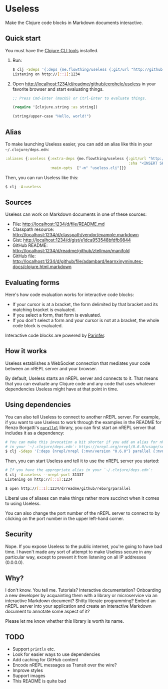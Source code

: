 Useless
=======

Make the Clojure code blocks in Markdown documents interactive.

## Quick start

You must have the [Clojure CLI tools](https://www.clojure.org/guides/getting_started#_clojure_installer_and_cli_tools) installed.

1. Run:

    ```bash
    $ clj -Sdeps '{:deps {me.flowthing/useless {:git/url "http://github.com/eerohele/useless" :sha "ff009f40aeeedb4dcc282440cca26171fc1e967c"}}}' -m useless.cli
    Listening on http://[::1]:1234
    ```

1. Open [http://localhost:1234/d/readme/github/eerohele/useless](http://localhost:1234/d/readme/github/eerohele/useless) in your favorite browser and start evaluating things.

    ```clojure
    ;; Press Cmd-Enter (macOS) or Ctrl-Enter to evaluate things.

    (require '[clojure.string :as string])

    (string/upper-case "Hello, world!")
    ```

## Alias

To make launching Useless easier, you can add an alias like this in your `~/.clojure/deps.edn`:

```clojure
:aliases {:useless {:extra-deps {me.flowthing/useless {:git/url "http://github.com/eerohele/useless"
                                                       :sha "<INSERT SHA HERE>"}}
                    :main-opts  ["-m" "useless.cli"]}}
```

Then, you can run Useless like this:

```bash
$ clj -A:useless
```
   
## Sources

Useless can work on Markdown documents in one of these sources:

- File: [http://localhost:1234/d/file/README.md](http://localhost:1234/d/file/README.md)
- Classpath resource: [http://localhost:1234/d/classpath/vendor/example.markdown](http://localhost:1234/d/classpath/vendor/example.markdown)
- Gist: [http://localhost:1234/d/gist/e1dca953548bfdfb9844](http://localhost:1234/d/gist/e1dca953548bfdfb9844)
- GitHub README: [http://localhost:1234/d/readme/github/ztellman/manifold](http://localhost:1234/d/readme/github/ztellman/manifold)
- GitHub file: [http://localhost:1234/d/github/file/adambard/learnxinyminutes-docs/clojure.html.markdown](http://localhost:1234/d/github/file/adambard/learnxinyminutes-docs/clojure.html.markdown)

## Evaluating forms

Here's how code evaluation works for interactive code blocks:

- If your cursor is at a bracket, the form delimited by that bracket and its
matching bracket is evaluated.
- If you select a form, that form is evaluated.
- If you don't select a form and your cursor is not at a bracket, the whole code
block is evaluated.

Interactive code blocks are powered by [Parinfer](https://shaunlebron.github.io/parinfer/).

## How it works

Useless establishes a WebSocket connection that mediates your code between an
nREPL server and your browser.

By default, Useless starts an nREPL server and connects to it. That means that
you can evaluate any Clojure code and any code that uses whatever dependencies
Useless might have at that point in time.

## Using dependencies

You can also tell Useless to connect to another nREPL server. For example, if
you want to use Useless to work through the examples in the README for Renzo
Borgatti's [`parallel`](https://github.com/reborg/parallel) library, you can
first start an nREPL server that includes it as a dependency:

```bash
# You can make this invocation a bit shorter if you add an alias for nREPL
# in your `~/.clojure/deps.edn`: https://nrepl.org/nrepl/0.6.0/usage/server.html
$ clj -Sdeps '{:deps {nrepl/nrepl {:mvn/version "0.6.0"} parallel {:mvn/version "0.10"}}}' -m nrepl.cmdline --port 31337
```

Then, you can start Useless and tell it to use the nREPL server you started:

```bash
# If you have the appropriate alias in your `~/.clojure/deps.edn`:
$ clj -A:useless --nrepl-port 31337
Listening on http://[::1]:1234

$ open http://[::1]:1234/d/readme/github/reborg/parallel
```

Liberal use of aliases can make things rather more succinct when it comes to
using Useless.

You can also change the port number of the nREPL server to connect to by
clicking on the port number in the upper left-hand corner.

## Security

Nope. If you expose Useless to the public internet, you're going to have bad
time. I haven't made any sort of attempt to make Useless secure in any
particular way, except to prevent it from listening on all IP addresses
(0.0.0.0).

## Why?

I don't know. You tell me. Tutorials? Interactive documentation? Onboarding a
new developer by acquainting them with a library or microservice via an
interactive Markdown document? Shitty literate programming? Embed an nREPL
server into your application and create an interactive Markdown document
to annotate some aspect of it?

Please let me know whether this library is worth its name.

## TODO

- Support `println` etc.
- Look for easier ways to use dependencies
- Add caching for GitHub content
- Encode nREPL messages as Transit over the wire?
- Improve styles
- Support images
- This README is quite bad
